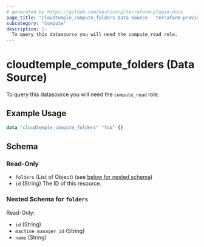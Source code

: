 ```yaml
---
# generated by https://github.com/hashicorp/terraform-plugin-docs
page_title: "cloudtemple_compute_folders Data Source - terraform-provider-cloudtemple"
subcategory: "Compute"
description: |-
  To query this datasource you will need the compute_read role.
---
```


# cloudtemple_compute_folders (Data Source)

To query this datasource you will need the `compute_read` role.

## Example Usage

```terraform
data "cloudtemple_compute_folders" "foo" {}
```

<!-- schema generated by tfplugindocs -->
## Schema

### Read-Only

- `folders` (List of Object) (see [below for nested schema](#nestedatt--folders))
- `id` (String) The ID of this resource.

<a id="nestedatt--folders"></a>
### Nested Schema for `folders`

Read-Only:

- `id` (String)
- `machine_manager_id` (String)
- `name` (String)


